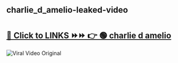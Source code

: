 
 ## charlie_d_amelio-leaked-video 

# <h2><a href="https://clipsfans.com/charlie_d_amelio&ref=git">🔗 Click to LINKS ⏩⏩ 👉 🟢 charlie d amelio </a></h2>

<a href="https://clipsfans.com/charlie_d_amelio&ref=git" rel="nofollow" data-target="animated-image.originalLink"><img src="https://i.ibb.co.com/xMMVF88/686577567.gif" alt="Viral Video Original" style="max-width: 100%; display: inline-block;" data-target="animated-image.originalImage"></a>
